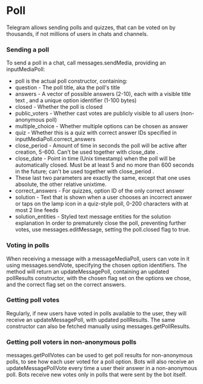 # Poll
Telegram allows sending polls and quizzes, that can be voted on by thousands, if not millions of users in chats and channels.
### Sending a poll
To send a poll in a chat, call messages.sendMedia, providing an inputMediaPoll:
- poll is the actual poll constructor, containing:
- question - The poll title, aka the poll's title
- answers - A vector of possible answers (2-10), each with a visible title text , and a unique option identifier (1-100 bytes)
- closed - Whether the poll is closed
- public_voters - Whether cast votes are publicly visible to all users (non-anonymous poll)
- multiple_choice - Whether multiple options can be chosen as answer
- quiz - Whether this is a quiz with correct answer IDs specified in inputMediaPoll.correct_answers
- close_period - Amount of time in seconds the poll will be active after creation, 5-600. Can't be used together with close_date .
- close_date - Point in time (Unix timestamp) when the poll will be automatically closed. Must be at least 5 and no more than 600 seconds in the future; can't be used together with close_period .
- These last two parameters are exactly the same, except that one uses absolute, the other relative unixtime.
- correct_answers - For quizzes, option ID of the only correct answer
- solution - Text that is shown when a user chooses an incorrect answer or taps on the lamp icon in a quiz-style poll, 0-200 characters with at most 2 line feeds
- solution_entities - Styled text message entities for the solution explanation
In order to prematurely close the poll, preventing further votes, use messages.editMessage, setting the poll.closed flag to true.
### Voting in polls
When receiving a message with a messageMediaPoll, users can vote in it using messages.sendVote, specifying the chosen option identifiers.
The method will return an updateMessagePoll, containing an updated pollResults constructor, with the chosen flag set on the options we chose, and the correct flag set on the correct answers.
### Getting poll votes
Regularly, if new users have voted in polls available to the user, they will receive an updateMessagePoll, with updated pollResults.
The same constructor can also be fetched manually using messages.getPollResults.
### Getting poll voters in non-anonymous polls
messages.getPollVotes can be used to get poll results for non-anonymous polls, to see how each user voted for a poll option.
Bots will also receive an updateMessagePollVote every time a user their answer in a non-anonymous poll. Bots receive new votes only in polls that were sent by the bot itself.
